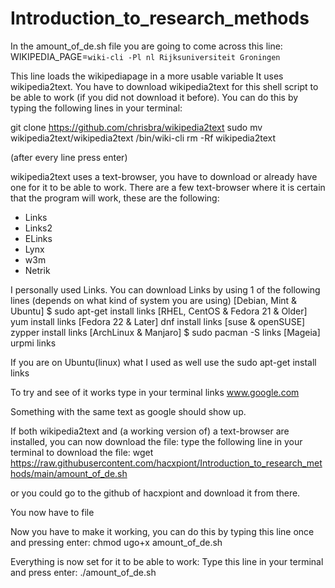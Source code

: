 # Introduction_to_research_methods

In the amount_of_de.sh file you are going to come across this line:
WIKIPEDIA_PAGE=`wiki-cli -Pl nl Rijksuniversiteit Groningen`

This line loads the wikipediapage in a more usable variable
It uses wikipedia2text.
You have to download wikipedia2text for this shell script to be able to work (if you did not download it before).
You can do this by typing the following lines in your terminal:

git clone https://github.com/chrisbra/wikipedia2text 
sudo mv wikipedia2text/wikipedia2text /bin/wiki-cli
rm -Rf wikipedia2text

(after every line press enter)

wikipedia2text uses a text-browser, you have to download or already have one for it to be able to work.
There are a few text-browser where it is certain that the program will work, these are the following:
- Links
- Links2
- ELinks
- Lynx
- w3m
- Netrik

I personally used Links.
You can download Links by using 1 of the following lines (depends on what kind of system you are using)
[Debian, Mint & Ubuntu]
$ sudo apt-get install links
[RHEL, CentOS & Fedora 21 & Older]
yum install links
[Fedora 22 & Later]
dnf install links
[suse & openSUSE]
zypper install links
[ArchLinux & Manjaro]
$ sudo pacman -S links
[Mageia]
urpmi links

If you are on Ubuntu(linux) what I used as well use the sudo apt-get install links

To try and see of it works type in your terminal
links www.google.com

Something with the same text as google should show up.

If both wikipedia2text and (a working version of) a text-browser are installed, you can now download the file:
type the following line in your terminal to download the file:
wget https://raw.githubusercontent.com/hacxpiont/Introduction_to_research_methods/main/amount_of_de.sh

or you could go to the github of hacxpiont and download it from there.

You now have to file

Now you have to make it working, you can do this by typing this line once and pressing enter:
chmod ugo+x amount_of_de.sh

Everything is now set for it to be able to work:
Type this line in your terminal and press enter:
./amount_of_de.sh





